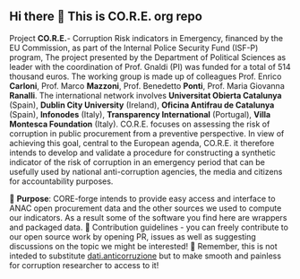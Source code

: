## Hi there 👋 This is CO.R.E. org repo


Project **CO.R.E.**- Corruption Risk indicators in Emergency, financed by the EU Commission, as part of the Internal Police Security Fund (ISF-P) program,
The project presented by the Department of Political Sciences as leader with the coordination of Prof. Gnaldi (PI) was funded for a total of 514 thousand euros. The working group is made up of colleagues Prof. Enrico **Carloni**, Prof. Marco **Mazzoni**, Prof. Benedetto **Ponti**, Prof. Maria Giovanna **Ranalli**. The international network involves **Universitat Obierta Catalunya** (Spain), **Dublin City University** (Ireland), **Oficina Antifrau de Catalunya** (Spain), **Infonodes** (Italy), **Transparency International** (Portugal), **Villa Montesca Foundation** (Italy).
CO.R.E. focuses on assessing the risk of corruption in public procurement from a preventive perspective. In view of achieving this goal, central to the European agenda, CO.R.E. it therefore intends to develop and validate a procedure for constructing a synthetic indicator of the risk of corruption in an emergency period that can be usefully used by national anti-corruption agencies, the media and citizens for accountability purposes.

🎯 **Purpose**: CORE-forge intends to provide easy access and interface to ANAC open procurement data and the other sources we used to compute our indicators. As a result some of the software you find here are wrappers and packaged data.
🌈 Contribution guidelines - you can freely contribute to our open source work by opening PR, issues as well as suggesting discussions on the topic we might be interested!
🧙 Remember, this is not inteded to substitute [dati.anticorruzione](https://dati.anticorruzione.it/#/home) but to make smooth and painless for corruption researcher to access to it!

